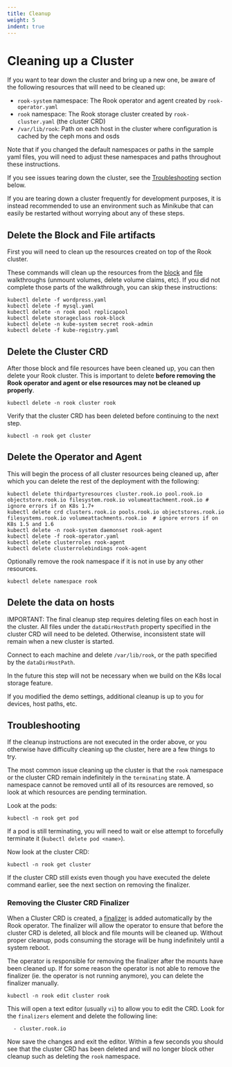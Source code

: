 ```yaml
---
title: Cleanup
weight: 5
indent: true
---
```


# Cleaning up a Cluster
If you want to tear down the cluster and bring up a new one, be aware of the following resources that will need to be cleaned up:
- `rook-system` namespace: The Rook operator and agent created by `rook-operator.yaml`
- `rook` namespace: The Rook storage cluster created by `rook-cluster.yaml` (the cluster CRD)
- `/var/lib/rook`: Path on each host in the cluster where configuration is cached by the ceph mons and osds

Note that if you changed the default namespaces or paths in the sample yaml files, you will need to adjust these namespaces and paths throughout these instructions.

If you see issues tearing down the cluster, see the [Troubleshooting](#troubleshooting) section below.

If you are tearing down a cluster frequently for development purposes, it is instead recommended to use an environment such as Minikube that can easily be restarted without worrying about any of these steps.

## Delete the Block and File artifacts
First you will need to clean up the resources created on top of the Rook cluster. 

These commands will clean up the resources from the [block](block.md#teardown) and [file](filesystem.md#teardown) walkthroughs (unmount volumes, delete volume claims, etc). If you did not complete those parts of the walkthrough, you can skip these instructions:
```console
kubectl delete -f wordpress.yaml
kubectl delete -f mysql.yaml
kubectl delete -n rook pool replicapool
kubectl delete storageclass rook-block
kubectl delete -n kube-system secret rook-admin
kubectl delete -f kube-registry.yaml
```

## Delete the Cluster CRD
After those block and file resources have been cleaned up, you can then delete your Rook cluster. This is important to delete **before removing the Rook operator and agent or else resources may not be cleaned up properly**.
```console
kubectl delete -n rook cluster rook
```

Verify that the cluster CRD has been deleted before continuing to the next step.
```
kubectl -n rook get cluster
```

## Delete the Operator and Agent 
This will begin the process of all cluster resources being cleaned up, after which you can delete the rest of the deployment with the following:
```console
kubectl delete thirdpartyresources cluster.rook.io pool.rook.io objectstore.rook.io filesystem.rook.io volumeattachment.rook.io # ignore errors if on K8s 1.7+
kubectl delete crd clusters.rook.io pools.rook.io objectstores.rook.io filesystems.rook.io volumeattachments.rook.io  # ignore errors if on K8s 1.5 and 1.6
kubectl delete -n rook-system daemonset rook-agent
kubectl delete -f rook-operator.yaml
kubectl delete clusterroles rook-agent
kubectl delete clusterrolebindings rook-agent
```

Optionally remove the rook namespace if it is not in use by any other resources.
```
kubectl delete namespace rook
```

## Delete the data on hosts
IMPORTANT: The final cleanup step requires deleting files on each host in the cluster. All files under the `dataDirHostPath` property specified in the cluster CRD will need to be deleted. Otherwise, inconsistent state will remain when a new cluster is started. 

Connect to each machine and delete `/var/lib/rook`, or the path specified by the `dataDirHostPath`.

In the future this step will not be necessary when we build on the K8s local storage feature.

If you modified the demo settings, additional cleanup is up to you for devices, host paths, etc.

## Troubleshooting
If the cleanup instructions are not executed in the order above, or you otherwise have difficulty cleaning up the cluster, here are a few things to try.

The most common issue cleaning up the cluster is that the `rook` namespace or the cluster CRD remain indefinitely in the `terminating` state. A namespace cannot be removed until all of its resources are removed, so look at which resources are pending termination.

Look at the pods:
```
kubectl -n rook get pod
```
If a pod is still terminating, you will need to wait or else attempt to forcefully terminate it (`kubectl delete pod <name>`).

Now look at the cluster CRD:
```
kubectl -n rook get cluster
```
If the cluster CRD still exists even though you have executed the delete command earlier, see the next section on removing the finalizer.

### Removing the Cluster CRD Finalizer
When a Cluster CRD is created, a [finalizer](https://kubernetes.io/docs/tasks/access-kubernetes-api/extend-api-custom-resource-definitions/#finalizers) is added automatically by the Rook operator. The finalizer will allow the operator to ensure that before the cluster CRD is deleted, all block and file mounts will be cleaned up. Without proper cleanup, pods consuming the storage will be hung indefinitely until a system reboot.

The operator is responsible for removing the finalizer after the mounts have been cleaned up. If for some reason the operator is not able to remove the finalizer (ie. the operator is not running anymore), you can delete the finalizer manually.

```
kubectl -n rook edit cluster rook
```

This will open a text editor (usually `vi`) to allow you to edit the CRD. Look for the `finalizers` element and delete the following line:
```
  - cluster.rook.io
```

Now save the changes and exit the editor. Within a few seconds you should see that the cluster CRD has been deleted and will no longer block other cleanup such as deleting the `rook` namespace.